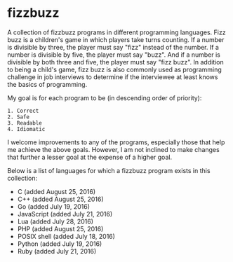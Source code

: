 # fizzbuzz

A collection of fizzbuzz programs in different programming languages. Fizz buzz is a children's game in which players take turns counting. If a number is divisible by three, the player must say "fizz" instead of the number. If a number is divisible by five, the player must say "buzz". And if a number is divisible by both three and five, the player must say "fizz buzz". In addition to being a child's game, fizz buzz is also commonly used as programming challenge in job interviews to determine if the interviewee at least knows the basics of programming.

My goal is for each program to be (in descending order of priority):

	1. Correct
	2. Safe
	3. Readable 
	4. Idiomatic 

I welcome improvements to any of the programs, especially those that help me achieve the above goals. However, I am not inclined to make changes that further a lesser goal at the expense of a higher goal.

Below is a list of languages for which a fizzbuzz program exists in this collection:

- C (added August 25, 2016)
- C++ (added August 25, 2016)
- Go (added July 19, 2016)
- JavaScript (added July 21, 2016)
- Lua (added July 28, 2016)
- PHP (added August 25, 2016)
- POSIX shell (added July 18, 2016)
- Python (added July 19, 2016)
- Ruby (added July 21, 2016)

